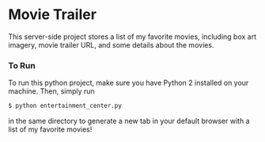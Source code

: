 # Movie Trailer

This server-side project stores a list of my favorite movies, including box art imagery, movie trailer URL, and some details about the movies.

### To Run

To run this python project, make sure you have Python 2 installed on your machine. Then, simply run
```python
$ python entertainment_center.py
```
in the same directory to generate a new tab in your default browser with a list of my favorite movies!